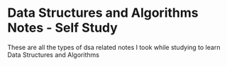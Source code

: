 # Data Structures and Algorithms Notes - Self Study
These are all the types of dsa related notes I took while studying to learn Data Structures and Algorithms

